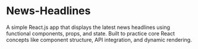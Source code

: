 # News-Headlines
A simple React.js app that displays the latest news headlines using functional components, props, and state. Built to practice core React concepts like component structure, API integration, and dynamic rendering.
